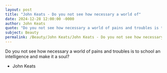 ```yaml
---
layout: post
title: "John Keats - Do you not see how necessary a world of"
date: 2024-12-28 12:00:00 -0000
author: John Keats
quote: "Do you not see how necessary a world of pains and troubles is to school an intelligence and make it a soul?"
subject: Beauty
permalink: /Beauty/John Keats/John Keats - Do you not see how necessary a world of
---
```


Do you not see how necessary a world of pains and troubles is to school an intelligence and make it a soul?

- John Keats
